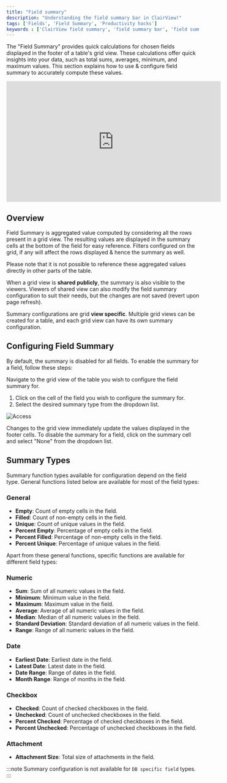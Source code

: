 ```yaml
---
title: "Field summary"
description: "Understanding the field summary bar in ClairView!"
tags: ['Fields', 'Field Summary', 'Productivity hacks']
keywords : ['ClairView field summary', 'field summary bar', 'field summary in clairView']
---
```


The "Field Summary" provides quick calculations for chosen fields displayed in the footer of a table's grid view. These calculations offer quick insights into your data, such as total sums, averages, minimum, and maximum values. This section explains how to use & configure field summary to accurately compute these values.

<center>
    <iframe width="560" height="315" src="https://www.youtube.com/embed/VzmzvLST_dk?si=VVd40nh-7YSNUGaQ&start=14" frameborder="0" allow="accelerometer; autoplay; clipboard-write; encrypted-media; gyroscope; picture-in-picture" allowfullscreen ></iframe>
</center>

## Overview

Field Summary is aggregated value computed by considering all the rows present in a grid view. The resulting values are displayed in the summary cells at the bottom of the field for easy reference. Filters configured on the grid, if any will affect the rows displayed & hence the summary as well.

Please note that it is not possible to reference these aggregated values directly in other parts of the table.

When a grid view is **shared publicly**, the summary  is also visible to the viewers. Viewers of shared view can also modify the field summary configuration to suit their needs, but the changes are not saved (revert upon page refresh).

Summary configurations are grid **view specific**. Multiple grid views can be created for a table, and each grid view can have its own summary configuration.


## Configuring Field Summary 

By default, the summary is disabled for all fields. To enable the summary for a field, follow these steps:

Navigate to the grid view of the table you wish to configure the field summary for.
1. Click on the cell of the field you wish to configure the summary for.
2. Select the desired summary type from the dropdown list.

![Access](/img/v2/fields/field-summary-footer/field-summary-footer-1.png)

Changes to the grid view immediately update the values displayed in the footer cells. To disable the summary for a field, click on the summary cell and select "None" from the dropdown list.


## Summary Types

Summary function types available for configuration depend on the field type. General functions listed below are available for most of the field types:

### General
- **Empty**: Count of empty cells in the field.
- **Filled**: Count of non-empty cells in the field.
- **Unique**: Count of unique values in the field.
- **Percent Empty**: Percentage of empty cells in the field.
- **Percent Filled**: Percentage of non-empty cells in the field.
- **Percent Unique**: Percentage of unique values in the field.

Apart from these general functions, specific functions are available for different field types:

### Numeric
- **Sum**: Sum of all numeric values in the field.
- **Minimum**: Minimum value in the field.
- **Maximum**: Maximum value in the field.
- **Average**: Average of all numeric values in the field.
- **Median**: Median of all numeric values in the field.
- **Standard Deviation**: Standard deviation of all numeric values in the field.
- **Range**: Range of all numeric values in the field.

### Date
- **Earliest Date**: Earliest date in the field.
- **Latest Date**: Latest date in the field.
- **Date Range**: Range of dates in the field.
- **Month Range**: Range of months in the field.

### Checkbox
- **Checked**: Count of checked checkboxes in the field.
- **Unchecked**: Count of unchecked checkboxes in the field.
- **Percent Checked**: Percentage of checked checkboxes in the field.
- **Percent Unchecked**: Percentage of unchecked checkboxes in the field.

### Attachment
- **Attachment Size**: Total size of attachments in the field.

:::note
Summary configuration is not available for `DB specific field` types.
:::

